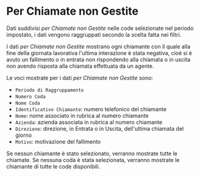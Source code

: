 # Per Chiamate non Gestite 

Dati suddivisi *per Chiamate non Gestite* nelle code selezionate 
nel periodo impostato, i dati vengono raggruppati secondo la scelta 
fatta nei filtri.

I dati *per Chiamate non Gestite* mostrano ogni chiamante con il quale 
alla fine della giornata lavorativa l'ultima interazione è stata 
negativa, cioè si è avuto un fallimento o in entrata non rispondendo 
alla chiamata o in uscita non avendo risposta alla chiamata effettuata 
da un agente.

Le voci mostrate per i dati *per Chiamate non Gestite* sono:

- `Periodo di Raggruppamento`
- `Numero Coda`
- `Nome Coda`
- `Identificativo Chiamante`: numero telefonico del chiamante
- `Nome`: nome associato in rubrica al numero chiamante
- `Azienda`: azienda associata in rubrica al numero chiamante
- `Direzione`: direzione, in Entrata o in Uscita, dell'ultima 
chiamata del giorno
- `Motivo`: motivazione del fallimento

Se nessun chiamante è stato selezionato, verranno mostrate tutte le 
chiamate.
Se nessuna coda è stata selezionata, verranno mostrate le
chiamante di tutte le code disponibili. 

